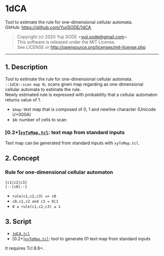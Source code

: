 # 1dCA
Tool to estimate the rule for one-dimensional cellular automata.  
GitHub: https://github.com/YujiSODE/1dCA  
>Copyright (c) 2020 Yuji SODE \<yuji.sode@gmail.com\>  
>This software is released under the MIT License.  
>See LICENSE or http://opensource.org/licenses/mit-license.php  
______
## 1. Description
Tool to estimate the rule for one-dimensional cellular automata.  
`::1dCA::scan map N;` scans given map regarding as one-dimensional cellular automata to estimate the rule.  
Newly estimated rule is expressed with probability that a cellular automaton returns value of 1.
- `$map`: text map that is composed of 0, 1 and newline character (Unicode U+000A)
- `$N`: number of cells to scan

### [0.2+][`xyToMap.tcl`](xyToMap.tcl): text map from standard inputs
Text map can be generated from standard inputs with `xyToMap.tcl`.

## 2. Concept
### Rule for one-dimensional cellular automaton

    [c1|c2|c3]
    [--|c0|--]
 
- `rule(c1,c2,c3) => c0`
- `c0,c1,c2 and c3 = 0|1`
- `0 ≤ rule(c1,c2,c3) ≤ 1`

## 3. Script
- [`1dCA.tcl`](1dCA.tcl)
- [0.2+][`xyToMap.tcl`](xyToMap.tcl): tool to generate 01 text map from standard inputs

It requires Tcl 8.6+.
